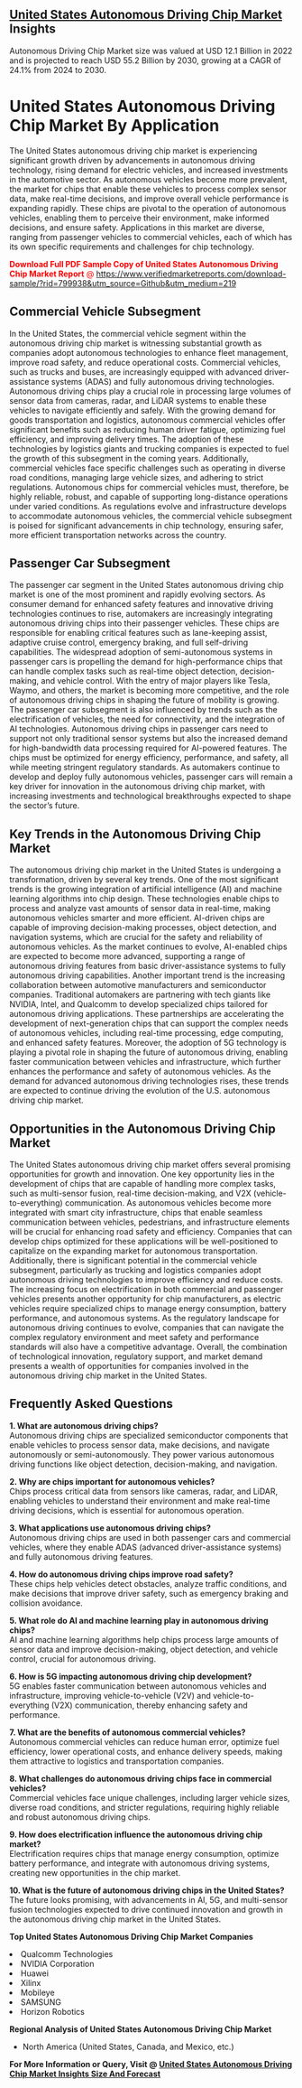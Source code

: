 <h2><a href="https://www.verifiedmarketreports.com/download-sample/?rid=799938&amp;utm_source=Github&amp;utm_medium=219" target="_blank">United States Autonomous Driving Chip Market</a> Insights</h2><p>Autonomous Driving Chip Market size was valued at USD 12.1 Billion in 2022 and is projected to reach USD 55.2 Billion by 2030, growing at a CAGR of 24.1% from 2024 to 2030.</p><p><h1>United States Autonomous Driving Chip Market By Application</h1> <p>The United States autonomous driving chip market is experiencing significant growth driven by advancements in autonomous driving technology, rising demand for electric vehicles, and increased investments in the automotive sector. As autonomous vehicles become more prevalent, the market for chips that enable these vehicles to process complex sensor data, make real-time decisions, and improve overall vehicle performance is expanding rapidly. These chips are pivotal to the operation of autonomous vehicles, enabling them to perceive their environment, make informed decisions, and ensure safety. Applications in this market are diverse, ranging from passenger vehicles to commercial vehicles, each of which has its own specific requirements and challenges for chip technology. <p><span class=""><span style="color: #ff0000;"><strong>Download Full PDF Sample Copy of United States Autonomous Driving Chip Market Report</strong> @ </span><a href="https://www.verifiedmarketreports.com/download-sample/?rid=799938&amp;utm_source=Github&amp;utm_medium=219" target="_blank">https://www.verifiedmarketreports.com/download-sample/?rid=799938&amp;utm_source=Github&amp;utm_medium=219</a></span></p></p> <h2>Commercial Vehicle Subsegment</h2> <p>In the United States, the commercial vehicle segment within the autonomous driving chip market is witnessing substantial growth as companies adopt autonomous technologies to enhance fleet management, improve road safety, and reduce operational costs. Commercial vehicles, such as trucks and buses, are increasingly equipped with advanced driver-assistance systems (ADAS) and fully autonomous driving technologies. Autonomous driving chips play a crucial role in processing large volumes of sensor data from cameras, radar, and LiDAR systems to enable these vehicles to navigate efficiently and safely. With the growing demand for goods transportation and logistics, autonomous commercial vehicles offer significant benefits such as reducing human driver fatigue, optimizing fuel efficiency, and improving delivery times. The adoption of these technologies by logistics giants and trucking companies is expected to fuel the growth of this subsegment in the coming years. Additionally, commercial vehicles face specific challenges such as operating in diverse road conditions, managing large vehicle sizes, and adhering to strict regulations. Autonomous chips for commercial vehicles must, therefore, be highly reliable, robust, and capable of supporting long-distance operations under varied conditions. As regulations evolve and infrastructure develops to accommodate autonomous vehicles, the commercial vehicle subsegment is poised for significant advancements in chip technology, ensuring safer, more efficient transportation networks across the country.</p> <h2>Passenger Car Subsegment</h2> <p>The passenger car segment in the United States autonomous driving chip market is one of the most prominent and rapidly evolving sectors. As consumer demand for enhanced safety features and innovative driving technologies continues to rise, automakers are increasingly integrating autonomous driving chips into their passenger vehicles. These chips are responsible for enabling critical features such as lane-keeping assist, adaptive cruise control, emergency braking, and full self-driving capabilities. The widespread adoption of semi-autonomous systems in passenger cars is propelling the demand for high-performance chips that can handle complex tasks such as real-time object detection, decision-making, and vehicle control. With the entry of major players like Tesla, Waymo, and others, the market is becoming more competitive, and the role of autonomous driving chips in shaping the future of mobility is growing. The passenger car subsegment is also influenced by trends such as the electrification of vehicles, the need for connectivity, and the integration of AI technologies. Autonomous driving chips in passenger cars need to support not only traditional sensor systems but also the increased demand for high-bandwidth data processing required for AI-powered features. The chips must be optimized for energy efficiency, performance, and safety, all while meeting stringent regulatory standards. As automakers continue to develop and deploy fully autonomous vehicles, passenger cars will remain a key driver for innovation in the autonomous driving chip market, with increasing investments and technological breakthroughs expected to shape the sector’s future.</p> <h2>Key Trends in the Autonomous Driving Chip Market</h2> <p>The autonomous driving chip market in the United States is undergoing a transformation, driven by several key trends. One of the most significant trends is the growing integration of artificial intelligence (AI) and machine learning algorithms into chip design. These technologies enable chips to process and analyze vast amounts of sensor data in real-time, making autonomous vehicles smarter and more efficient. AI-driven chips are capable of improving decision-making processes, object detection, and navigation systems, which are crucial for the safety and reliability of autonomous vehicles. As the market continues to evolve, AI-enabled chips are expected to become more advanced, supporting a range of autonomous driving features from basic driver-assistance systems to fully autonomous driving capabilities. Another important trend is the increasing collaboration between automotive manufacturers and semiconductor companies. Traditional automakers are partnering with tech giants like NVIDIA, Intel, and Qualcomm to develop specialized chips tailored for autonomous driving applications. These partnerships are accelerating the development of next-generation chips that can support the complex needs of autonomous vehicles, including real-time processing, edge computing, and enhanced safety features. Moreover, the adoption of 5G technology is playing a pivotal role in shaping the future of autonomous driving, enabling faster communication between vehicles and infrastructure, which further enhances the performance and safety of autonomous vehicles. As the demand for advanced autonomous driving technologies rises, these trends are expected to continue driving the evolution of the U.S. autonomous driving chip market.</p> <h2>Opportunities in the Autonomous Driving Chip Market</h2> <p>The United States autonomous driving chip market offers several promising opportunities for growth and innovation. One key opportunity lies in the development of chips that are capable of handling more complex tasks, such as multi-sensor fusion, real-time decision-making, and V2X (vehicle-to-everything) communication. As autonomous vehicles become more integrated with smart city infrastructure, chips that enable seamless communication between vehicles, pedestrians, and infrastructure elements will be crucial for enhancing road safety and efficiency. Companies that can develop chips optimized for these applications will be well-positioned to capitalize on the expanding market for autonomous transportation. Additionally, there is significant potential in the commercial vehicle subsegment, particularly as trucking and logistics companies adopt autonomous driving technologies to improve efficiency and reduce costs. The increasing focus on electrification in both commercial and passenger vehicles presents another opportunity for chip manufacturers, as electric vehicles require specialized chips to manage energy consumption, battery performance, and autonomous systems. As the regulatory landscape for autonomous driving continues to evolve, companies that can navigate the complex regulatory environment and meet safety and performance standards will also have a competitive advantage. Overall, the combination of technological innovation, regulatory support, and market demand presents a wealth of opportunities for companies involved in the autonomous driving chip market in the United States.</p> <h2>Frequently Asked Questions</h2> <p><strong>1. What are autonomous driving chips?</strong><br>Autonomous driving chips are specialized semiconductor components that enable vehicles to process sensor data, make decisions, and navigate autonomously or semi-autonomously. They power various autonomous driving functions like object detection, decision-making, and navigation.</p> <p><strong>2. Why are chips important for autonomous vehicles?</strong><br>Chips process critical data from sensors like cameras, radar, and LiDAR, enabling vehicles to understand their environment and make real-time driving decisions, which is essential for autonomous operation.</p> <p><strong>3. What applications use autonomous driving chips?</strong><br>Autonomous driving chips are used in both passenger cars and commercial vehicles, where they enable ADAS (advanced driver-assistance systems) and fully autonomous driving features.</p> <p><strong>4. How do autonomous driving chips improve road safety?</strong><br>These chips help vehicles detect obstacles, analyze traffic conditions, and make decisions that improve driver safety, such as emergency braking and collision avoidance.</p> <p><strong>5. What role do AI and machine learning play in autonomous driving chips?</strong><br>AI and machine learning algorithms help chips process large amounts of sensor data and improve decision-making, object detection, and vehicle control, crucial for autonomous driving.</p> <p><strong>6. How is 5G impacting autonomous driving chip development?</strong><br>5G enables faster communication between autonomous vehicles and infrastructure, improving vehicle-to-vehicle (V2V) and vehicle-to-everything (V2X) communication, thereby enhancing safety and performance.</p> <p><strong>7. What are the benefits of autonomous commercial vehicles?</strong><br>Autonomous commercial vehicles can reduce human error, optimize fuel efficiency, lower operational costs, and enhance delivery speeds, making them attractive to logistics and transportation companies.</p> <p><strong>8. What challenges do autonomous driving chips face in commercial vehicles?</strong><br>Commercial vehicles face unique challenges, including larger vehicle sizes, diverse road conditions, and stricter regulations, requiring highly reliable and robust autonomous driving chips.</p> <p><strong>9. How does electrification influence the autonomous driving chip market?</strong><br>Electrification requires chips that manage energy consumption, optimize battery performance, and integrate with autonomous driving systems, creating new opportunities in the chip market.</p> <p><strong>10. What is the future of autonomous driving chips in the United States?</strong><br>The future looks promising, with advancements in AI, 5G, and multi-sensor fusion technologies expected to drive continued innovation and growth in the autonomous driving chip market in the United States.</p> </p><p><strong>Top United States Autonomous Driving Chip Market Companies</strong></p><div data-test-id=""><p><li>Qualcomm Technologies</li><li> NVIDIA Corporation</li><li> Huawei</li><li> Xilinx</li><li> Mobileye</li><li> SAMSUNG</li><li> Horizon Robotics</li></p><div><strong>Regional Analysis of&nbsp;United States Autonomous Driving Chip Market</strong></div><ul><li dir="ltr"><p dir="ltr">North America&nbsp;(United States, Canada, and Mexico, etc.)</p></li></ul><p><strong>For More Information or Query, Visit @&nbsp;</strong><strong><a href="https://www.verifiedmarketreports.com/product/autonomous-driving-chip-market/?utm_source=Github&amp;utm_medium=219" target="_blank">United States Autonomous Driving Chip Market Insights Size And Forecast</a></strong></p></div>
